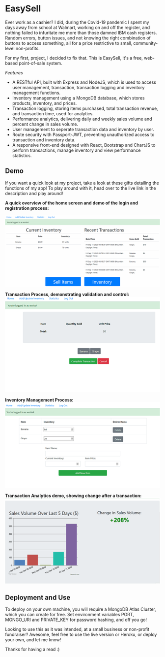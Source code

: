 # EasySell

Ever work as a cashier? I did, during the Covid-19 pandemic I spent my days away from school at Walmart, working on and off the register, and nothing failed to infuritate me more than those damned IBM cash registers. Random errors, button issues, and not knowing the right combination of buttons to access something, all for a price restrictive to small, community-level non-profits. 

For my first, project, I decided to fix that. This is EasySell, it's a free, web-based point-of-sale system. 

*Features* 

* A RESTful API, built with Express and NodeJS, which is used to access user management, transaction, transaction logging and inventory management functions. 
* Inventory management using a MongoDB database, which stores products, inventory, and prices. 
* Transaction logging, storing items purchased, total transaction revenue, and transaction time, used for analytics.
* Performance analytics, delivering daily and weekly sales volume and percent change in sales volume. 
* User management to seperate transaction data and inventory by user. 
* Route security with Passport-JWT, preventing unauthorized access to transaction and inventory data.
* A responsive front-end designed with React, Bootstrap and ChartJS to perform transactions, manage inventory and view performance statistics. 

## Demo

If you want a quick look at my project, take a look at these gifts detailing the functions of my app! To play around with it, head over to the live link in the description and play around!

**A quick overview of the home screen and demo of the login and registration process:**

![Home Screen and Users Demo](gifs/HomeScreenUsers.gif)

**Transaction Process, demonstrating validation and control:**
![Transaction Demo](gifs/Transaction.gif)

**Inventory Management Process:**
![Inventory Demo](gifs/InventoryManagement.gif)

**Transaction Analytics demo, showing change after a transaction:**
![Analytics Demo](gifs/Statistics.gif)

## Deployment and Use

To deploy on your own machine, you will require a MongoDB Atlas Cluster, which you can create for free. Set environment variables PORT, MONGO_URI and PRIVATE_KEY for password hashing, and off you go! 

Looking to use this as it was intended, at a small business or non-profit fundraiser? Awesome, feel free to use the live version or Heroku, or deploy your own, and let me know! 

Thanks for having a read :)